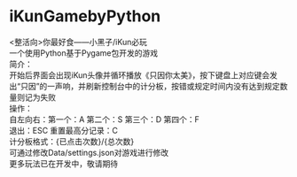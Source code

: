 # iKunGamebyPython
<整活向>你最好食——小黑子/iKun必玩<br>
一个使用Python基于Pygame包开发的游戏<br>
简介：<br>
开始后界面会出现iKun头像并循环播放《只因你太美》，按下键盘上对应键会发出“只因”的一声响，并刷新控制台中的计分板，按错或规定时间内没有达到规定数量则记为失败<br>
操作：<br>
自左向右：第一个：A 第二个：S 第三个：D 第四个：F<br>
退出：ESC 重置最高分记录：C<br>
计分板格式：{已点击次数}/{总次数}<br>
可通过修改Data/settings.json对游戏进行修改<br>
更多玩法已在开发中，敬请期待

